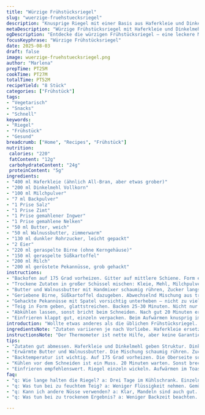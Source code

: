 ```yaml
---
title: "Würzige Frühstücksriegel"
slug: "wuerzige-fruehstuecksriegel"
description: "Knusprige Riegel mit einer Basis aus Haferkleie und Dinkelmehl. Der Mix aus geraspelter Birne und Süßkartoffel sorgt für feuchte, süße Noten. Kombiniert mit Walnussbutter und gerösteten Pekannüssen für mehr Tiefe. Ein Hauch Zimt, Ingwer und Nelken gibt eine warme Würze. Schnell gebacken und nach dem Abkühlen in 8 handliche Stücke geschnitten. Perfekt als schneller Snack am Morgen. Kühlt man sie, halten sie gute 3 Tage, einfrieren ist auch kein Problem. Wichtig sind die Texturen: knusprig, feucht, nussig."
metaDescription: "Würzige Frühstücksriegel mit Haferkleie und Dinkelmehl – knusprig, feucht, ideal für einen schnellen Snack am Morgen."
ogDescription: "Entdecke die würzigen Frühstücksriegel – eine leckere Mischung aus Haferkleie, Dinkelmehl, Birne, und Süßkartoffel."
focusKeyphrase: "Würzige Frühstücksriegel"
date: 2025-08-03
draft: false
image: wuerzige-fruehstuecksriegel.png
author: "Marlena"
prepTime: PT25M
cookTime: PT27M
totalTime: PT52M
recipeYield: "8 Stück"
categories: ["Frühstück"]
tags:
- "Vegetarisch"
- "Snacks"
- "Schnell"
keywords:
- "Riegel"
- "Frühstück"
- "Gesund"
breadcrumb: ["Home", "Recipes", "Frühstück"]
nutrition: 
 calories: "220"
 fatContent: "12g"
 carbohydrateContent: "24g"
 proteinContent: "5g"
ingredients:
- "400 ml Haferkleie (ähnlich All-Bran, aber etwas grober)"
- "200 ml Dinkelmehl Vollkorn"
- "100 ml Milchpulver"
- "7 ml Backpulver"
- "1 Prise Salz"
- "1 Prise Zimt"
- "1 Prise gemahlener Ingwer"
- "1 Prise gemahlene Nelken"
- "50 ml Butter, weich"
- "50 ml Walnussbutter, zimmerwarm"
- "130 ml dunkler Rohrzucker, leicht gepackt"
- "2 Eier"
- "220 ml geraspelte Birne (ohne Kerngehäuse)"
- "150 ml geraspelte Süßkartoffel"
- "200 ml Milch"
- "200 ml geröstete Pekannüsse, grob gehackt"
instructions:
- "Backofen auf 175 Grad vorheizen. Gitter auf mittlere Schiene. Form einfetten, Boden mit Backpapier auslegen - lässt sich besser lösen, sonst verbrennt die Butter."
- "Trockene Zutaten in großer Schüssel mischen: Kleie, Mehl, Milchpulver, Backpulver, Salz, Gewürze. Gewürze nicht weglassen, sie geben Tiefe, schmeckt sonst zu fad."
- "Butter und Walnussbutter mit Handmixer schaumig rühren, Zucker langsam einrieseln lassen. Eier einzeln zugeben, jeder gut untermixen. Flüssigkeit soll sich verbinden, cremig werden – keine harten Klumpen."
- "Geriebene Birne, Süßkartoffel dazugeben. Abwechselnd Mischung aus trockenen Zutaten und Milch unterheben, nur bis alles feucht, nicht übermischen. Teig wirkt etwas klumpig, das ist gut."
- "Gehackte Pekannüsse mit Spatel vorsichtig unterheben – nicht zu viel rühren, sonst wird es zu kompakt."
- "Teig in Form geben, glattstreichen. Backen 25-30 Minuten. Nicht nur auf Zeit verlassen – oberste Schicht leicht gebräunt, Ränder ziehen sich minimal zurück. Wenn Holzstäbchen rauskommt und noch feuchter Teig dran klebt, noch 3-5 Minuten rein."
- "Abkühlen lassen, sonst bricht beim Schneiden. Nach gut 20 Minuten erst aus Form nehmen. In Rechtecke schneiden, so dass sie in die Hand passen – ca 8 Stück. Kalt lagern, luftdicht. Schimmelt schnell bei Feuchtigkeit, also trocken halten."
- "Einfrieren klappt gut, einzeln verpacken. Beim Aufwärmen knusprig im Toaster leicht anrösten."
introduction: "Wollte etwas anderes als die üblichen Frühstücksriegel. Über Jahre probiert, von super trocken bis matschig. Haferkleie und Dinkel für die Körnigkeit, Frucht und Gemüse für die Feuchtigkeit und Süße. Die Kombination aus Süßkartoffel und Birne war ein Zufall, hat aber wunderbar funktioniert – schmeckt frisch und nicht übertrieben süß. Gewürze geben das gewisse Etwas, ich hab Nelken mit Ingwer kombiniert, sonst zu langweilig. Walnussbutter macht das Ganze cremiger, ich verwende oft Reste aus dem Vorrat. Wichtig ist für mich, dass die Riegel nicht auseinanderfallen und trotzdem weich sind. Lange gesucht nach der richtigen Balance. Backzeit lieber erst nach Optik entscheiden, Zeitangaben sind nur grobe Richtwerte. Ich lasse den Teig nicht zu glatt rühren, um Struktur zu erhalten und Zähigkeit zu vermeiden. Riegeln backe ich gerne in einer rechteckigen Form, so schneiden sie sich besser in handliche Stücke. Tipp: Absolut notwendig Backpapier unterzulegen, sonst hakt alles und die Butter läuft schnell am Rand raus. Geröstete Nüsse davor, das macht einen deutlichen Geschmacksunterschied. Diese Riegel sind mehr als Snacks, eher kleine Energiepakete mit Textur und Charakter."
ingredientsNote: "Zutaten variieren je nach Vorliebe. Haferkleie ersetzt gern All-Bran, schmeckt erdiger, nicht so süß. Dinkelmehl Vollkorn passt besser als Weizen, macht nussiger. Milchpulver gibt den Proteinschub, kann durch Sojapulver ersetzt werden, wenn lactosefrei gewünscht. Butter und Nussbutter dürfen nicht kalt sein, sonst klumpen sie beim Rühren. Rohrzucker statt weißem Zucker, gibt mehr Geschmack (Karamell). Die Fruchtwahl ist flexibel – Birne macht süßer, Apfel ist ein Klassiker, aber Süßkartoffel gibt Tiefe und Farbe. Gewürze: Nelken nur sparsam, sonst wird es bitter. Pekannüsse ersetzen Mandeln, sind milder. Restliches Nussöl kann man aufarbeiten über Nussbutter, gibt viel Geschmack ohne trockene Krümel. Wichtig: Frisch geriebene Zutaten gut abtropfen lassen, sonst wird der Teig zu nass und kann klitschig werden."
instructionsNote: "Der Thermometer ist nette Hilfe, aber keine Garantie. Backofen unterschiedlich. Schaue auf Visual und taktile Merkmale: Ränder sollten zurückgehen und fest sein, Oberseite gebräunt mit kleinen Rissen. Holzstäbchenprobe ist wichtig, darf noch minimal feucht sein, sonst Trockene Riegel. Das Umfüllen auf Backpapier erleichtert das Herauslösen enorm, sonst klebt der Teig schnell im Metall. Beim Mischen: Butter und Nussbutter weich, sonst schlägt nichts auf. Zucker langsam zugeben, damit luftige Masse. Eier nach und nach, sonst gerinnt die Mischung. Trocken Zutaten abwechselnd mit Milch einrühren, nicht zu dolle rühren, das lässt Gluten entwickeln – Zähigkeit. Nüsse erst zum Schluss rein, nicht vorher – sonst verlieren sie Biss. Schneiden erst nach mindestens 20 Minuten abkühlen, sonst bricht alles auseinander. Zum Aufbewahren luftdicht, keine Feuchtigkeit. Manche frieren das Ganze ein, in Stücke gewickelt, to-go praktisch. Riegel meist am nächsten Tag noch saftiger, da zieht alles durch."
tips:
- "Zutaten gut abmessen. Haferkleie und Dinkelmehl geben Struktur. Dinkel ist nussiger. Willst kein trockenes Ergebnis, dann nicht zu lange mixen. Nüsse erst am Schluss. Klumpen sind okay, das bringt Texture. Vor allem die Form gut fetten."
- "Erwärmte Butter und Walnussbutter. Die Mischung schaumig rühren. Zucker langsam einrühren, sorgt für Luftigkeit. Eier nacheinander dazu. Wenn Klumpen bleiben, ist das in Ordnung. Achte auf cremige Konsistenz. Kühl halten bringt den besten Geschmack."
- "Backtemperatur ist wichtig. Auf 175 Grad vorheizen. Die Oberseite sollte leicht golden sein. Ränder ziehen sich zurück. Holzstäbchenprobe ist entscheidend. Wenn Teig dran haftet, braucht mehr Zeit. 3-5 Minuten nachbacken kann helfen."
- "Kühlen vor dem Schneiden ist ein Muss. 20 Minuten warten. Sonst brechen die Riegel. In handliche Stücke schneiden. Luftdicht aufbewahren. Feuchtigkeit vermeiden. Schimmeln schnell, träger Riegel sind trocken und unappetitlich."
- "Einfrieren empfehlenswert. Riegel einzeln wickeln. Aufwärmen im Toaster macht sie wieder knusprig. Aufbewahrung ghi, sicher gegen Feuchtigkeit. Eine tolle Option für unterwegs und abends. Teig bleibt oft saftiger für den nächsten Tag."
faq:
- "q: Wie lange halten die Riegel? a: Drei Tage im Kühlschrank. Einzelne Riegel einfrieren funktioniert gut. Aufbewahrung ist wichtig. Luftdicht lagern."
- "q: Was tun bei zu feuchtem Teig? a: Weniger Flüssigkeit nehmen. Gemüse gut abtropfen lassen. Klumpen sind nicht schlimm. Teig muss klumpig sein."
- "q: Kann ich andere Nüsse verwenden? a: Klar, Mandeln sind auch gut. Dann aber Aromastoffe anpassen. Pekannüsse bringen mehr Süße und Crunch."
- "q: Was tun bei zu trockenem Ergebnis? a: Weniger Backzeit beachten. Zuviel Mehl kann auch schuld sein. Nachggi zur guten Konsistenz, um weich zu bleiben."

---
```

